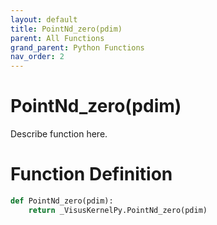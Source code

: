 ```yaml
---
layout: default
title: PointNd_zero(pdim)
parent: All Functions
grand_parent: Python Functions
nav_order: 2
---
```


# PointNd_zero(pdim)

Describe function here.

# Function Definition

```python
def PointNd_zero(pdim):
    return _VisusKernelPy.PointNd_zero(pdim)
```